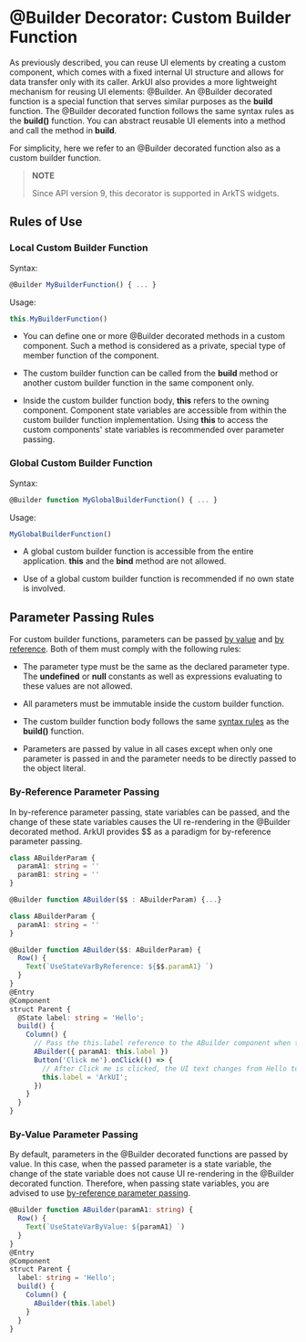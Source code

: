 # \@Builder Decorator: Custom Builder Function


As previously described, you can reuse UI elements by creating a custom component, which comes with a fixed internal UI structure and allows for data transfer only with its caller. ArkUI also provides a more lightweight mechanism for reusing UI elements: \@Builder. An \@Builder decorated function is a special function that serves similar purposes as the **build** function. The \@Builder decorated function follows the same syntax rules as the **build()** function. You can abstract reusable UI elements into a method and call the method in **build**.


For simplicity, here we refer to an \@Builder decorated function also as a custom builder function.


> **NOTE**
>
> Since API version 9, this decorator is supported in ArkTS widgets.


## Rules of Use


### Local Custom Builder Function

Syntax:


```ts
@Builder MyBuilderFunction() { ... }
```

Usage:


```ts
this.MyBuilderFunction()
```

- You can define one or more @Builder decorated methods in a custom component. Such a method is considered as a private, special type of member function of the component.

- The custom builder function can be called from the **build** method or another custom builder function in the same component only.

- Inside the custom builder function body, **this** refers to the owning component. Component state variables are accessible from within the custom builder function implementation. Using **this** to access the custom components' state variables is recommended over parameter passing.


### Global Custom Builder Function

Syntax:


```ts
@Builder function MyGlobalBuilderFunction() { ... }
```

Usage:


```ts
MyGlobalBuilderFunction()
```


- A global custom builder function is accessible from the entire application. **this** and the **bind** method are not allowed.

- Use of a global custom builder function is recommended if no own state is involved.


## Parameter Passing Rules

For custom builder functions, parameters can be passed [by value](#by-value-parameter-passing) and [by reference](#by-reference-parameter-passing). Both of them must comply with the following rules:

- The parameter type must be the same as the declared parameter type. The **undefined** or **null** constants as well as expressions evaluating to these values are not allowed.

- All parameters must be immutable inside the custom builder function.

- The custom builder function body follows the same [syntax rules](arkts-create-custom-components.md#build-function) as the **build()** function.

- Parameters are passed by value in all cases except when only one parameter is passed in and the parameter needs to be directly passed to the object literal.


### By-Reference Parameter Passing

In by-reference parameter passing, state variables can be passed, and the change of these state variables causes the UI re-rendering in the \@Builder decorated method. ArkUI provides $$ as a paradigm for by-reference parameter passing.


```ts
class ABuilderParam {
  paramA1: string = ''
  paramB1: string = ''
}

@Builder function ABuilder($$ : ABuilderParam) {...}
```



```ts
class ABuilderParam {
  paramA1: string = ''
}

@Builder function ABuilder($$: ABuilderParam) {
  Row() {
    Text(`UseStateVarByReference: ${$$.paramA1} `)
  }
}
@Entry
@Component
struct Parent {
  @State label: string = 'Hello';
  build() {
    Column() {
      // Pass the this.label reference to the ABuilder component when the ABuilder component is called in the Parent component.
      ABuilder({ paramA1: this.label })
      Button('Click me').onClick(() => {
        // After Click me is clicked, the UI text changes from Hello to ArkUI.
        this.label = 'ArkUI';
      })
    }
  }
}
```


### By-Value Parameter Passing

By default, parameters in the \@Builder decorated functions are passed by value. In this case, when the passed parameter is a state variable, the change of the state variable does not cause UI re-rendering in the \@Builder decorated function. Therefore, when passing state variables, you are advised to use [by-reference parameter passing](#by-reference-parameter-passing).


```ts
@Builder function ABuilder(paramA1: string) {
  Row() {
    Text(`UseStateVarByValue: ${paramA1} `)
  }
}
@Entry
@Component
struct Parent {
  label: string = 'Hello';
  build() {
    Column() {
      ABuilder(this.label)
    }
  }
}
```
